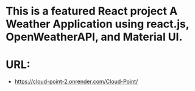 # This is a featured React project A Weather Application using react.js, OpenWeatherAPI, and Material UI.

# URL:
- https://cloud-point-2.onrender.com/Cloud-Point/

